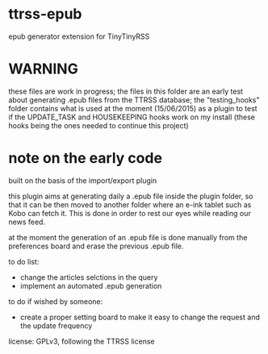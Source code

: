 # ttrss-epub
epub generator extension for TinyTinyRSS

WARNING
=====================
these files are work in progress; the files in this folder are an early test about generating .epub files from the TTRSS database; the "testing_hooks" folder contains what is used at the moment (15/06/2015) as a plugin to test if the UPDATE_TASK and HOUSEKEEPING hooks work on my install (these hooks being the ones needed to continue this project)

note on the early code
=====================
built on the basis of the import/export plugin

this plugin aims at generating daily a .epub file inside the plugin folder, so that it can be then moved to another folder where an e-ink tablet such as Kobo can fetch it. This is done in order to rest our eyes while reading our news feed.

at the moment the generation of an .epub file is done manually from the preferences board and erase the previous .epub file.

to do list: 
* change the articles selctions in the query
* implement an automated .epub generation

to do if wished by someone:
* create a proper setting board to make it easy to change the request and the update frequency

license: GPLv3, following the TTRSS license
